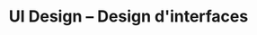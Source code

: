 ---
layout: category_index
title: UI Design – Design d'interfaces
category: design
permalink: /design/
intro: Via une approche créative, stratégique et technique, l'UI Design nous permet de manipuler les fonctions de la machine pour atteindre les résultats attendus. Vous trouverez ci-dessous une sélection de contenus abordant les structures, les éléments graphiques et les influences permettant de définir l'interface comme le lieu d'interaction entre l'homme et la machine.
text-twtr: En train d'explorer les articles UI design — @MagDuWebdesign
---